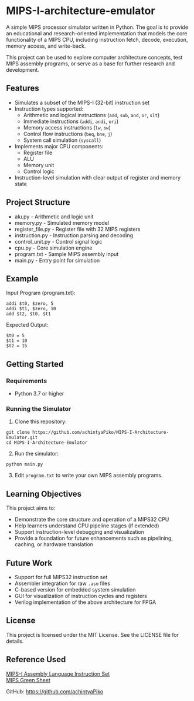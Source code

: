 # MIPS-I-architecture-emulator
 A simple MIPS processor simulator written in Python. The goal is to provide an educational and research-oriented implementation that models the core functionality of a MIPS CPU, including instruction fetch, decode, execution, memory access, and write-back.<br/>

This project can be used to explore computer architecture concepts, test MIPS assembly programs, or serve as a base for further research and development.

## Features

- Simulates a subset of the MIPS-I (32-bit) instruction set
- Instruction types supported:
  - Arithmetic and logical instructions (`add`, `sub`, `and`, `or`, `slt`)
  - Immediate instructions (`addi`, `andi`, `ori`)
  - Memory access instructions (`lw`, `sw`)
  - Control flow instructions (`beq`, `bne`, `j`)
  - System call simulation (`syscall`)
- Implements major CPU components:
  - Register file
  - ALU
  - Memory unit
  - Control logic
- Instruction-level simulation with clear output of register and memory state

## Project Structure

- alu.py - Arithmetic and logic unit
- memory.py - Simulated memory model
- register_file.py - Register file with 32 MIPS registers
- instruction.py - Instruction parsing and decoding
- control_unit.py - Control signal logic
- cpu.py - Core simulation engine
- program.txt - Sample MIPS assembly input
- main.py - Entry point for simulation

## Example

Input Program (program.txt):<br/>
```
addi $t0, $zero, 5 
addi $t1, $zero, 10
add $t2, $t0, $t1
```

Expected Output:<br/>
```
$t0 = 5 
$t1 = 10
$t2 = 15
```

## Getting Started

### Requirements

- Python 3.7 or higher

### Running the Simulator

1. Clone this repository:<br/>
```
git clone https://github.com/achintyaPiko/MIPS-I-Architecture-Emulator.git
cd MIPS-I-Architecture-Emulator
```
2. Run the simulator:<br/>
```
python main.py
```
3. Edit `program.txt` to write your own MIPS assembly programs.

## Learning Objectives

This project aims to:

- Demonstrate the core structure and operation of a MIPS32 CPU
- Help learners understand CPU pipeline stages (if extended)
- Support instruction-level debugging and visualization
- Provide a foundation for future enhancements such as pipelining, caching, or hardware translation

## Future Work

- Support for full MIPS32 instruction set
- Assembler integration for raw `.asm` files
- C-based version for embedded system simulation
- GUI for visualization of instruction cycles and registers
- Verilog implementation of the above architecture for FPGA  

## License

This project is licensed under the MIT License. See the LICENSE file for details.

## Reference Used<br/>
[MIPS-I Assembly Language Instruction Set](https://user.eng.umd.edu/~manoj/759M/MIPSALM.html)<br/>
[MIPS Green Sheet](https://courses.cs.washington.edu/courses/cse378/09au/MIPS_Green_Sheet.pdf)


GitHub: https://github.com/achintyaPiko


